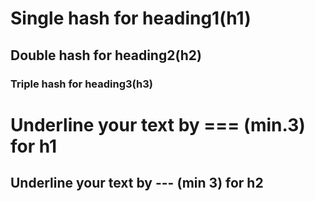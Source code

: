 # Single hash for heading1(h1)

## Double hash for heading2(h2)

### Triple hash for heading3(h3)


Underline your text by === (min.3) for h1
=======================================

Underline your text by --- (min 3) for h2
--------------------------------------